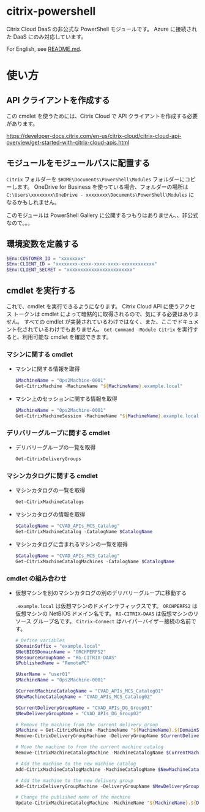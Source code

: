 # citrix-powershell
Citrix Cloud DaaS の非公式な PowerShell モジュールです。
Azure に接続された DaaS にのみ対応しています。

For English, see [README.md](README.md).

# 使い方

## API クライアントを作成する

この cmdlet を使うためには、Citrix Cloud で API クライアントを作成する必要があります。

https://developer-docs.citrix.com/en-us/citrix-cloud/citrix-cloud-api-overview/get-started-with-citrix-cloud-apis.html

## モジュールをモジュールパスに配置する

`Citrix` フォルダーを `$HOME\Documents\PowerShell\Modules` フォルダーにコピーします。
OneDrive for Business を使っている場合、フォルダーの場所は `C:\Users\xxxxxxxx\OneDrive - xxxxxxxx\Documents\PowerShell\Modules` になるかもしれません。

このモジュールは PowerShell Gallery に公開するつもりはありません、、非公式なので。。。

## 環境変数を定義する

```powershell
$Env:CUSTOMER_ID = "xxxxxxxx"
$Env:CLIENT_ID = "xxxxxxxx-xxxx-xxxx-xxxx-xxxxxxxxxxxx"
$Env:CLIENT_SECRET = "xxxxxxxxxxxxxxxxxxxxxxxx"
```

## cmdlet を実行する

これで、cmdlet を実行できるようになります。
Citrix Cloud API に使うアクセス トークンは cmdlet によって暗黙的に取得されるので、気にする必要はありません。
すべての cmdlet が実装されているわけではなく、また、ここでドキュメント化されているわけでもありません。
`Get-Command -Module Citrix` を実行すると、利用可能な cmdlet を確認できます。

### マシンに関する cmdlet

- マシンに関する情報を取得

    ```powershell
    $MachineName = "Ops2Machine-0001"
    Get-CitrixMachine -MachineName "${MachineName}.example.local"
    ```
- マシン上のセッションに関する情報を取得

    ```powershell
    $MachineName = "Ops2Machine-0001"
    Get-CitrixMachineSession -MachineName "${MachineName}.example.local"
    ```

### デリバリーグループに関する cmdlet

- デリバリーグループの一覧を取得

    ```powershell
    Get-CitrixDeliveryGroups
    ```

### マシンカタログに関する cmdlet

- マシンカタログの一覧を取得

    ```powershell
    Get-CitrixMachineCatalogs
    ```

- マシンカタログの情報を取得

    ```powershell
    $CatalogName = "CVAD_APIs_MCS_Catalog"
    Get-CitrixMachineCatalog -CatalogName $CatalogName
    ```

- マシンカタログに含まれるマシンの一覧を取得

    ```powershell
    $CatalogName = "CVAD_APIs_MCS_Catalog"
    Get-CitrixMachineCatalogMachines -CatalogName $CatalogName
    ```

### cmdlet の組み合わせ

- 仮想マシンを別のマシンカタログの別のデリバリーグループに移動する

    `.example.local` は仮想マシンのドメインサフィックスです。
    `ORCHPERFS2` は仮想マシンの NetBIOS ドメイン名です。
    `RG-CITRIX-DAAS` は仮想マシンのリソース グループ名です。
    `Citrix-Connect` はハイパーバイザー接続の名前です。

    ```powershell
    # Define variables
    $DomainSuffix = "example.local"
    $NetBIOSDomainName = "ORCHPERFS2"
    $ResourceGroupName = "RG-CITRIX-DAAS"
    $PublishedName = "RemotePC"

    $UserName = "user01"
    $MachineName = "Ops2Machine-0001"

    $CurrentMachineCatalogName = "CVAD_APIs_MCS_Catalog01"
    $NewMachineCatalogName = "CVAD_APIs_MCS_Catalog02"

    $CurrentDeliveryGroupName = "CVAD_APIs_DG_Group01"
    $NewDeliveryGroupName = "CVAD_APIs_DG_Group02"

    # Remove the machine from the current delivery group
    $Machine = Get-CitrixMachine -MachineName "${MachineName}.${DomainSuffix}"
    Remove-CitrixDeliveryGroupMachine -DeliveryGroupName $CurrentDeliveryGroupName -MachineName $Machine.Id

    # Move the machine to from the current machine catalog
    Remove-CitrixMachineCatalogMachine -MachineCatalogName $CurrentMachineCatalogName -MachineName "${MachineName}.${DomainSuffix}"

    # Add the machine to the new machine catalog
    Add-CitrixMachineCatalogMachine -MachineCatalogName $NewMachineCatalogName -MachineName "${NetBIOSDomainName}\${MachineName}" -HypervisorConnection 'Citrix-Connect' -HostedMachineId "${ResourceGroupName}/${MachineName}"

    # Add the machine to the new delivery group
    Add-CitrixDeliveryGroupMachine -DeliveryGroupName $NewDeliveryGroupName -MachineName "${MachineName}.${DomainSuffix}" -MachineCatalogName $NewMachineCatalogName

    # Change the published name of the machine
    Update-CitrixMachineCatalogMachine -MachineName "${MachineName}.${DomainSuffix}" -AssignedUsers "${NetBIOSDomainName}\${UserName}" -HostedMachineId "${ResourceGroupName}/${MachineName}" -HypervisorConnection 'Citrix-Connect' -PublishedName $PublishedName
    ```
